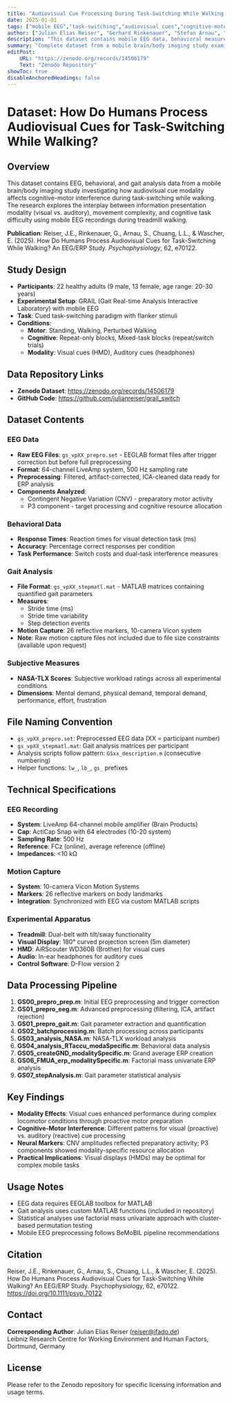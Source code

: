 ```yaml
---
title: "Audiovisual Cue Processing During Task-Switching While Walking Dataset" 
date: 2025-01-01
tags: ["mobile EEG","task-switching","audiovisual cues","cognitive-motor interference","dual-task","event-related potentials","CNV","P3","treadmill walking","gait analysis","NASA-TLX","MATLAB","head-mounted display","GRAIL"]
author: ["Julian Elias Reiser", "Gerhard Rinkenauer", "Stefan Arnau", "Lewis L. Chuang", "Edmund Wascher"]
description: "This dataset contains mobile EEG data, behavioral measures, gait analysis, and subjective workload ratings for investigating how audiovisual cue modality affects cognitive-motor interference during task-switching while walking."
summary: "Complete dataset from a mobile brain/body imaging study examining how visual vs. auditory cue presentation affects task-switching performance during different locomotor conditions. Includes raw EEG data in EEGLAB format, behavioral data (reaction times, accuracy), quantified gait parameters, NASA-TLX workload ratings, and comprehensive MATLAB analysis scripts. The study investigated cognitive control strategies and neural processing differences between head-mounted display and headphone-based information presentation during standing, walking, and perturbed walking conditions."
editPost:
    URL: "https://zenodo.org/records/14506179"
    Text: "Zenodo Repository"
showToc: true
disableAnchoredHeadings: false
---
```


# Dataset: How Do Humans Process Audiovisual Cues for Task-Switching While Walking?

## Overview

This dataset contains EEG, behavioral, and gait analysis data from a mobile brain/body imaging study investigating how audiovisual cue modality affects cognitive-motor interference during task-switching while walking. The research explores the interplay between information presentation modality (visual vs. auditory), movement complexity, and cognitive task difficulty using mobile EEG recordings during treadmill walking.

**Publication**: Reiser, J.E., Rinkenauer, G., Arnau, S., Chuang, L.L., & Wascher, E. (2025). How Do Humans Process Audiovisual Cues for Task-Switching While Walking? An EEG/ERP Study. *Psychophysiology*, 62, e70122.

## Study Design

- **Participants**: 22 healthy adults (9 male, 13 female, age range: 20-30 years)
- **Experimental Setup**: GRAIL (Gait Real-time Analysis Interactive Laboratory) with mobile EEG
- **Task**: Cued task-switching paradigm with flanker stimuli
- **Conditions**: 
  - **Motor**: Standing, Walking, Perturbed Walking
  - **Cognitive**: Repeat-only blocks, Mixed-task blocks (repeat/switch trials)
  - **Modality**: Visual cues (HMD), Auditory cues (headphones)

## Data Repository Links

- **Zenodo Dataset**: https://zenodo.org/records/14506179
- **GitHub Code**: https://github.com/julianreiser/grail_switch

## Dataset Contents

### EEG Data
- **Raw EEG Files**: `gs_vpXX_prepro.set` - EEGLAB format files after trigger correction but before full preprocessing
- **Format**: 64-channel LiveAmp system, 500 Hz sampling rate
- **Preprocessing**: Filtered, artifact-corrected, ICA-cleaned data ready for ERP analysis
- **Components Analyzed**: 
  - Contingent Negative Variation (CNV) - preparatory motor activity
  - P3 component - target processing and cognitive resource allocation

### Behavioral Data
- **Response Times**: Reaction times for visual detection task (ms)
- **Accuracy**: Percentage correct responses per condition
- **Task Performance**: Switch costs and dual-task interference measures

### Gait Analysis
- **File Format**: `gs_vpXX_stepmatl.mat` - MATLAB matrices containing quantified gait parameters
- **Measures**: 
  - Stride time (ms)
  - Stride time variability
  - Step detection events
- **Motion Capture**: 26 reflective markers, 10-camera Vicon system
- **Note**: Raw motion capture files not included due to file size constraints (available upon request)

### Subjective Measures
- **NASA-TLX Scores**: Subjective workload ratings across all experimental conditions
- **Dimensions**: Mental demand, physical demand, temporal demand, performance, effort, frustration

## File Naming Convention

- `gs_vpXX_prepro.set`: Preprocessed EEG data (XX = participant number)
- `gs_vpXX_stepmatl.mat`: Gait analysis matrices per participant
- Analysis scripts follow pattern: `GSxx_description.m` (consecutive numbering)
- Helper functions: `lw_`, `lb_`, `gs_` prefixes

## Technical Specifications

### EEG Recording
- **System**: LiveAmp 64-channel mobile amplifier (Brain Products)
- **Cap**: ActiCap Snap with 64 electrodes (10-20 system)
- **Sampling Rate**: 500 Hz
- **Reference**: FCz (online), average reference (offline)
- **Impedances**: <10 kΩ

### Motion Capture
- **System**: 10-camera Vicon Motion Systems
- **Markers**: 26 reflective markers on body landmarks
- **Integration**: Synchronized with EEG via custom MATLAB scripts

### Experimental Apparatus
- **Treadmill**: Dual-belt with tilt/sway functionality
- **Visual Display**: 180° curved projection screen (5m diameter)
- **HMD**: AiRScouter WD360B (Brother) for visual cues
- **Audio**: In-ear headphones for auditory cues
- **Control Software**: D-Flow version 2

## Data Processing Pipeline

1. **GS00_prepro_prep.m**: Initial EEG preprocessing and trigger correction
2. **GS01_prepro_eeg.m**: Advanced preprocessing (filtering, ICA, artifact rejection)
3. **GS01_prepro_gait.m**: Gait parameter extraction and quantification
4. **GS02_batchprocessing.m**: Batch processing across participants
5. **GS03_analysis_NASA.m**: NASA-TLX workload analysis
6. **GS04_analysis_RTaccu_modaSpecific.m**: Behavioral data analysis
7. **GS05_createGND_modalitySpecific.m**: Grand average ERP creation
8. **GS06_FMUA_erp_modalitySpecific.m**: Factorial mass univariate ERP analysis
9. **GS07_stepAnalysis.m**: Gait parameter statistical analysis

## Key Findings

- **Modality Effects**: Visual cues enhanced performance during complex locomotor conditions through proactive motor preparation
- **Cognitive-Motor Interference**: Different patterns for visual (proactive) vs. auditory (reactive) cue processing
- **Neural Markers**: CNV amplitudes reflected preparatory activity; P3 components showed modality-specific resource allocation
- **Practical Implications**: Visual displays (HMDs) may be optimal for complex mobile tasks

## Usage Notes

- EEG data requires EEGLAB toolbox for MATLAB
- Gait analysis uses custom MATLAB functions (included in repository)
- Statistical analyses use factorial mass univariate approach with cluster-based permutation testing
- Mobile EEG preprocessing follows BeMoBIL pipeline recommendations

## Citation
Reiser, J.E., Rinkenauer, G., Arnau, S., Chuang, L.L., & Wascher, E. (2025).
How Do Humans Process Audiovisual Cues for Task-Switching While Walking?
An EEG/ERP Study. Psychophysiology, 62, e70122.
https://doi.org/10.1111/psyp.70122

## Contact

**Corresponding Author**: Julian Elias Reiser (reiser@ifado.de)  
Leibniz Research Centre for Working Environment and Human Factors, Dortmund, Germany

## License

Please refer to the Zenodo repository for specific licensing information and usage terms.